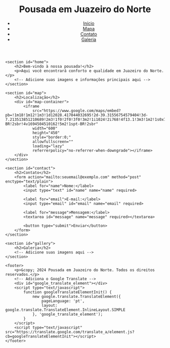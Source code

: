 <!DOCTYPE html>
<html lang="pt-BR">
<head>
    <meta charset="UTF-8">
    <meta name="viewport" content="width=device-width, initial-scale=1.0">
    <title>Pousada em Juazeiro do Norte</title>
    <link rel="stylesheet" href="styles.css">
</head>
<body>
    <header>
        <h1>Pousada em Juazeiro do Norte</h1>
        <nav>
            <ul>
                <li><a href="#home">Início</a></li>
                <li><a href="#map">Mapa</a></li>
                <li><a href="#contact">Contato</a></li>
                <li><a href="#gallery">Galeria</a></li>
            </ul>
        </nav>
    </header>
    
    <section id="home">
        <h2>Bem-vindo à nossa pousada!</h2>
        <p>Aqui você encontrará conforto e qualidade em Juazeiro do Norte.</p>
        <!-- Adicione suas imagens e informações principais aqui -->
    </section>
    
    <section id="map">
        <h2>Localização</h2>
        <div id="map-container">
            <iframe
                src="https://www.google.com/maps/embed?pb=!1m18!1m12!1m3!1d12028.417044032695!2d-39.31556754579404!3d-7.213513851210689!2m3!1f0!2f0!3f0!3m2!1i1024!2i768!4f13.1!3m3!1m2!1s0x7b8e409c0f88fb%3A0xbfd5e9aa44a68ff!2sJuazeiro%20do%20Norte%2C%20CE!5e0!3m2!1spt-BR!2sbr!4v1694504510162!5m2!1spt-BR!2sbr"
                width="600"
                height="450"
                style="border:0;"
                allowfullscreen=""
                loading="lazy"
                referrerpolicy="no-referrer-when-downgrade"></iframe>
        </div>
    </section>
    
    <section id="contact">
        <h2>Contato</h2>
        <form action="mailto:seuemail@exemplo.com" method="post" enctype="text/plain">
            <label for="name">Nome:</label>
            <input type="text" id="name" name="name" required>
            
            <label for="email">E-mail:</label>
            <input type="email" id="email" name="email" required>
            
            <label for="message">Mensagem:</label>
            <textarea id="message" name="message" required></textarea>
            
            <button type="submit">Enviar</button>
        </form>
    </section>
    
    <section id="gallery">
        <h2>Galeria</h2>
        <!-- Adicione suas imagens aqui -->
    </section>
    
    <footer>
        <p>&copy; 2024 Pousada em Juazeiro do Norte. Todos os direitos reservados.</p>
        <!-- Adiciona o Google Translate -->
        <div id="google_translate_element"></div>
        <script type="text/javascript">
            function googleTranslateElementInit() {
                new google.translate.TranslateElement({
                    pageLanguage: 'pt',
                    layout: google.translate.TranslateElement.InlineLayout.SIMPLE
                }, 'google_translate_element');
            }
        </script>
        <script type="text/javascript" src="https://translate.google.com/translate_a/element.js?cb=googleTranslateElementInit"></script>
    </footer>
</body>
</html>
